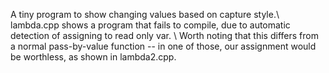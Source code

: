 A tiny program to show changing values based on capture style.\\
lambda.cpp shows a program that fails to compile, due to automatic detection of assigning to read only var. \\
Worth noting that this differs from a normal pass-by-value function -- in one of those, our assignment would be 
worthless, as shown in lambda2.cpp. 

